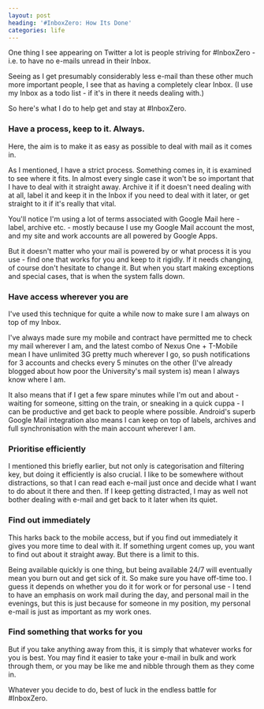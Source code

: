 ```yaml
---
layout: post
heading: '#InboxZero: How Its Done'
categories: life
---
```


One thing I see appearing on Twitter a lot is people striving for #InboxZero - i.e. to have no e-mails unread in their Inbox.

Seeing as I get presumably considerably less e-mail than these other much more important people, I see that as having a completely clear Inbox. (I use my Inbox as a todo list - if it's in there it needs dealing with.)

So here's what I do to help get and stay at #InboxZero.

### Have a process, keep to it. Always.

Here, the aim is to make it as easy as possible to deal with mail as it comes in.

As I mentioned, I have a strict process. Something comes in, it is examined to see where it fits. In almost every single case it won't be so important that I have to deal with it straight away. Archive it if it doesn't need dealing with at all, label it and keep it in the Inbox if you need to deal with it later, or get straight to it if it's really that vital.

You'll notice I'm using a lot of terms associated with Google Mail here - label, archive etc. - mostly because I use my Google Mail account the most, and my site and work accounts are all powered by Google Apps.

But it doesn't matter who your mail is powered by or what process it is you use - find one that works for you and keep to it rigidly. If it needs changing, of course don't hesitate to change it. But when you start making exceptions and special cases, that is when the system falls down.

### Have access wherever you are

I've used this technique for quite a while now to make sure I am always on top of my Inbox.

I've always made sure my mobile and contract have permitted me to check my mail wherever I am, and the latest combo of Nexus One + T-Mobile mean I have unlimited 3G pretty much wherever I go, so push notifications for 3 accounts and checks every 5 minutes on the other (I've already blogged about how poor the University's mail system is) mean I always know where I am.

It also means that if I get a few spare minutes while I'm out and about - waiting for someone, sitting on the train, or sneaking in a quick cuppa - I can be productive and get back to people where possible. Android's superb Google Mail integration also means I can keep on top of labels, archives and full synchronisation with the main account wherever I am.

### Prioritise efficiently

I mentioned this briefly earlier, but not only is categorisation and filtering key, but doing it efficiently is also crucial. I like to be somewhere without distractions, so that I can read each e-mail just once and decide what I want to do about it there and then. If I keep getting distracted, I may as well not bother dealing with e-mail and get back to it later when its quiet.

### Find out immediately

This harks back to the mobile access, but if you find out immediately it gives you more time to deal with it. If something urgent comes up, you want to find out about it straight away. But there is a limit to this.

Being available quickly is one thing, but being available 24/7 will eventually mean you burn out and get sick of it. So make sure you have off-time too. I guess it depends on whether you do it for work or for personal use - I tend to have an emphasis on work mail during the day, and personal mail in the evenings, but this is just because for someone in my position, my personal e-mail is just as important as my work ones.

### Find something that works for you

But if you take anything away from this, it is simply that whatever works for you is best. You may find it easier to take your e-mail in bulk and work through them, or you may be like me and nibble through them as they come in.

Whatever you decide to do, best of luck in the endless battle for #InboxZero.